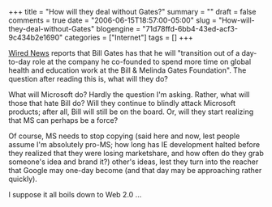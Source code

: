+++
title = "How will they deal without Gates?"
summary = ""
draft = false
comments = true
date = "2006-06-15T18:57:00-05:00"
slug = "How-will-they-deal-without-Gates"
blogengine = "71d78ffd-6bb4-43ed-acf3-9c434b2e1690"
categories = ["Internet"]
tags = []
+++

<p>
<a rel="nofollow" href="http://www.wired.com/news/technology/0,71167-0.html">Wired News</a> reports that Bill Gates has that he will &quot;transition out of a day-to-day role at the company he co-founded to spend more time on global health and education work at the Bill &amp; Melinda Gates Foundation&quot;.  The question after reading this is, what will they do?<!--more--><!--adsense-->
</p>
<p>
What will Microsoft do?  Hardly the question I&#39;m asking.  Rather, what will those that hate Bill do?  Will they continue to blindly attack Microsoft products; after all, Bill will still be on the board.  Or, will they start realizing that MS can perhaps be a force?
</p>
<p>
Of course, MS needs to stop copying (said here and now, lest people assume I&#39;m absolutely pro-MS; how long has IE development halted before they realized that they were losing marketshare, and how often do they grab someone&#39;s idea and brand it?) other&#39;s ideas, lest they turn into the reacher that Google may one-day become (and that day may be approaching rather quickly).
</p>
<p>
I suppose it all boils down to Web 2.0 ...
</p>

